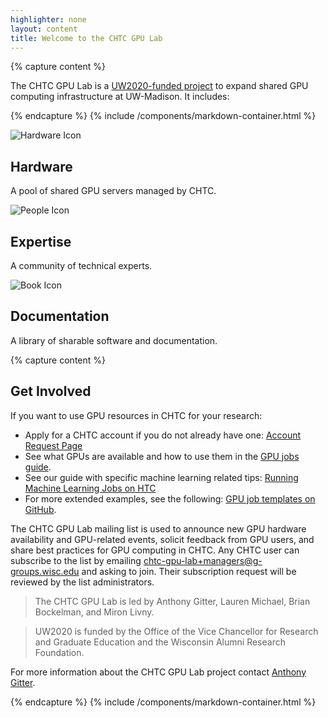 ```yaml
---
highlighter: none
layout: content
title: Welcome to the CHTC GPU Lab
---
```


{% capture content %}

The CHTC GPU Lab is a <a href="https://research.wisc.edu/funding/uw2020/round-5-projects/enabling-graphics-processing-unit-based-data-science/">UW2020-funded project</a> to expand shared GPU 
computing infrastructure at UW-Madison.  It includes:

{% endcapture %}
{% include /components/markdown-container.html %}

<div class="uw-full-row uw-pad-tb uw-light-grer-bg">
	<div class="uw-row mw-1000">
		<div class="uw-card">
			<div class="uw-card-content">
				<img src="{{ '/uw-research-computing/guide-icons/noun_gpu_2528527.png' | relative_url }}" alt="Hardware Icon">
				<div class="uw-card-copy">
					<h2 class="uw-mini-bar">Hardware</h2>
                    <p>A pool of shared GPU servers managed by CHTC.</p>
				</div>
			</div>
		</div>
		<div class="uw-card">
			<div class="uw-card-content">
				<img src="{{ '/uw-research-computing/guide-icons/noun_people_1188645.png' | relative_url }}" alt="People Icon">
				<div class="uw-card-copy">
					<h2 class="uw-mini-bar">Expertise</h2>
                    <p>A community of technical experts.</p>
				</div>
			</div>
		</div>
		<div class="uw-card">
			<div class="uw-card-content">
				<img src="{{ '/uw-research-computing/guide-icons/noun_open book_1179297.png' | relative_url }}" alt="Book Icon">
				<div class="uw-card-copy">
					<h2 class="uw-mini-bar">Documentation</h2>
                    <p>A library of sharable software and documentation.</p>
				</div>
			</div>
		</div>
	</div>
</div>

{% capture content %}

## Get Involved

If you want to use GPU resources in CHTC for your research:

- Apply for a CHTC account if you do not already have one: [Account Request Page][account]
- See what GPUs are available and how to use them in the [GPU jobs guide][gpu-jobs].
- See our guide with specific machine learning related tips: [Running Machine Learning Jobs on HTC][ml-guide]
- For more extended examples, see the following: [GPU job templates on GitHub][gpu-examples].

The CHTC GPU Lab mailing list is used to announce new GPU hardware availability and
GPU-related events, solicit feedback from GPU users, and share best practices for
GPU computing in CHTC. Any CHTC user can subscribe to the list by
emailing [chtc-gpu-lab+managers@g-groups.wisc.edu](mailto:chtc-gpu-lab+managers@g-groups.wisc.edu)
and asking to join.
Their subscription request will be reviewed by the list administrators.

> The CHTC GPU Lab is led by Anthony Gitter, Lauren Michael, Brian Bockelman, and Miron Livny.

> UW2020 is funded by the Office of the Vice Chancellor for Research and Graduate
Education and the Wisconsin Alumni Research Foundation.

For more information about the CHTC GPU Lab project contact [Anthony Gitter][gitter].

[account]: form.html
[gpu-examples]: https://github.com/CHTC/templates-GPUs
[gpu-jobs]: gpu-jobs.html
[gitter]: https://www.biostat.wisc.edu/~gitter/index.html
[ml-guide]: machine-learning-htc.html
[uw2020]: https://research.wisc.edu/funding/uw2020/round-5-projects/enabling-graphics-processing-unit-based-data-science/

{% endcapture %}
{% include /components/markdown-container.html %}
        


